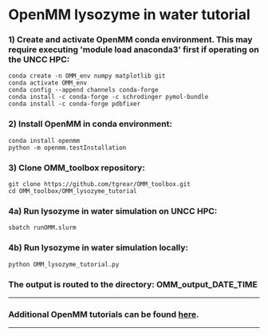 # OpenMM lysozyme in water tutorial

### 1) Create and activate OpenMM conda environment. This may require executing 'module load anaconda3' first if operating on the UNCC HPC:
    conda create -n OMM_env numpy matplotlib git
    conda activate OMM_env
    conda config --append channels conda-forge
    conda install -c conda-forge -c schrodinger pymol-bundle
    conda install -c conda-forge pdbfixer

### 2) Install OpenMM in conda environment:
    conda install openmm
    python -m openmm.testInstallation

### 3) Clone OMM_toolbox repository:
    git clone https://github.com/tgrear/OMM_toolbox.git
    cd OMM_toolbox/OMM_lysozyme_tutorial

### 4a) Run lysozyme in water simulation on UNCC HPC:
    sbatch runOMM.slurm

### 4b) Run lysozyme in water simulation locally:
    python OMM_lysozyme_tutorial.py
    
### The output is routed to the directory: OMM_output_DATE_TIME

---

### Additional OpenMM tutorials can be found [here](http://docs.openmm.org/latest/userguide/library/03_tutorials.html).

---
